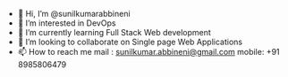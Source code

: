 - 👋 Hi, I’m @sunilkumarabbineni
- 👀 I’m interested in DevOps
- 🌱 I’m currently learning Full Stack Web development
- 💞️ I’m looking to collaborate on Single page Web Applications
- 📫 How to reach me 
     mail : sunilkumar.abbineni@gmail.com
     mobile: +91 8985806479

<!---
sunilkumarabbineni/sunilkumarabbineni is a ✨ special ✨ repository because its `README.md` (this file) appears on your GitHub profile.
You can click the Preview link to take a look at your changes.
--->
